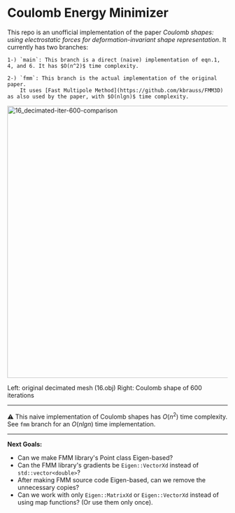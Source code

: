 # Coulomb Energy Minimizer

This repo is an unofficial implementation of the paper *Coulomb shapes: using electrostatic forces for deformation-invariant shape representation*. It currently has two branches: 

    1-) `main`: This branch is a direct (naive) implementation of eqn.1, 4, and 6. It has $O(n^2)$ time complexity.
    
    2-) `fmm`: This branch is the actual implementation of the original paper. 
        It uses [Fast Multipole Method](https://github.com/kbrauss/FMM3D) as also used by the paper, with $O(nlgn)$ time complexity.

<img width="623" alt="16_decimated-iter-600-comparison" src="https://github.com/bartuakyurek/Coulomb_Energy_Minimizer/assets/77360680/b41a3a0b-95bf-4ab5-96f9-721f98f4bc61">

Left: original decimated mesh (16.obj) Right: Coulomb shape of 600 iterations 


---

⚠️ This naive implementation of Coulomb shapes has $O(n^2)$ time complexity. See `fmm` branch for an $O(nlgn)$ time implementation.

---

**Next Goals:**
- Can we make FMM library's Point class Eigen-based?
- Can the FMM library's gradients be `Eigen::VectorXd` instead of `std::vector<double>`?
- After making FMM source code Eigen-based, can we remove the unnecessary copies?
- Can we work with only `Eigen::MatrixXd` or `Eigen::VectorXd` instead of using map functions? (Or use them only once).

